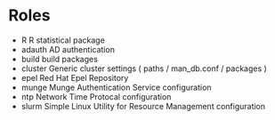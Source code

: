 Roles
=====
- R	       R statistical package
- adauth   AD authentication 
- build    build packages
- cluster  Generic cluster settings ( paths / man_db.conf / packages )
- epel     Red Hat Epel Repository
- munge    Munge Authentication Service configuration
- ntp      Network Time Protocal configuration
- slurm    Simple Linux Utility for Resource Management configuration
